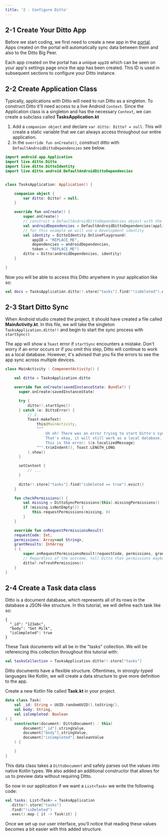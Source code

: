 ```yaml
---
title: '2 - Configure Ditto'
---
```


## 2-1 Create Your Ditto App

Before we start coding, we first need to create a new app in the [portal](https://portal.ditto.live). Apps created on the portal will automatically sync data between them and also to the Ditto Big Peer.

Each app created on the portal has a unique `appID` which can be seen on your app's settings page once the app has been created. This ID is used in subsequent sections to configure your Ditto instance.

## 2-2 Create Application Class

Typically, applications with Ditto will need to run Ditto as a singleton. To construct Ditto it'll need access to a live Android `Context`. Since the Application class is a singleton and has the necessary `Context`, we can create a subclass called __TasksApplication.kt__

1. Add a `companion object` and declare `var ditto: Ditto? = null`. This will create a static variable that we can always access throughout our entire application.
2. In the `override fun onCreate()`, construct ditto with `DefaultAndroidDittoDependencies` see below.


```kotlin title="TasksApplication.kt"
import android.app.Application
import live.ditto.Ditto
import live.ditto.DittoIdentity
import live.ditto.android.DefaultAndroidDittoDependencies


class TasksApplication: Application() {

    companion object {
        var ditto: Ditto? = null;
    }

    override fun onCreate() {
        super.onCreate()
        // construct a DefaultAndroidDittoDependencies object with the applicationContext
        val androidDependencies = DefaultAndroidDittoDependencies(applicationContext)
        // for this example we will use a Development identity
        val identity = DittoIdentity.OnlinePlayground(
            appID = "REPLACE_ME", 
            dependencies = androidDependencies, 
            token = "REPLACE_ME")
        ditto = Ditto(androidDependencies, identity)
    }

}
```

Now you will be able to access this Ditto anywhere in your application like so:

```kotlin
val docs = TasksApplication.ditto!!.store["tasks"].find("!isDeleted").exec()
```

## 2-3 Start Ditto Sync

When Android studio created the project, it should have created a file called __MainActivity.kt__. In this file, we will take the singleton `TasksApplication.ditto!!` and begin to start the sync process with `startSync()`

The app will show a `Toast` error if `startSync` encounters a mistake. Don't worry if an error occurs or if you omit this step, Ditto will continue to work as a local database. However, it's advised that you fix the errors to see the app sync across multiple devices.

```kotlin title="MainActivity" {5-18}
class MainActivity : ComponentActivity() {

    val ditto = TasksApplication.ditto

    override fun onCreate(savedInstanceState: Bundle?) {
      super.onCreate(savedInstanceState)

      try {
          ditto!!.startSync()
      } catch (e: DittoError) {
          // 2.
          Toast.makeText(
              this@MainActivity,
              """
                  Uh oh! There was an error trying to start Ditto's sync feature.
                  That's okay, it will still work as a local database.
                  This is the error: ${e.localizedMessage}
              """.trimIndent(), Toast.LENGTH_LONG
          ).show()
      }

      setContent {
          // ...
      }
      
      ditto!!.store["tasks"].find("isDeleted == true").evict()
    }

    fun checkPermissions() {
        val missing = DittoSyncPermissions(this).missingPermissions()
        if (missing.isNotEmpty()) {
            this.requestPermissions(missing, 0)
        }
    }

    override fun onRequestPermissionsResult(
    requestCode: Int,
    permissions: Array<out String>,
    grantResults: IntArray
    ) {
        super.onRequestPermissionsResult(requestCode, permissions, grantResults)
        // Regardless of the outcome, tell Ditto that permissions maybe changed
        ditto?.refreshPermissions()
    }
}
```


## 2-4 Create a Task data class

Ditto is a document database, which represents all of its rows in the database a JSON-like structure. In this tutorial, we will define each task like so:

```jsonc
{
  "_id": "123abc",
  "body": "Get Milk",
  "isCompleted": true
}
```

These Task documents will all be in the "tasks" collection. We will be referencing this collection throughout this tutorial with:

```kotlin
val tasksCollection = TasksApplication.ditto!!.store["tasks"]
```

Ditto documents have a flexible structure. Oftentimes, in strongly-typed languages like Kotlin, we will create a data structure to give more definition to the app.

Create a new Kotlin file called __Task.kt__ in your project.

```kotlin title="Task.kt"
data class Task(
    val _id: String = UUID.randomUUID().toString(),
    val body: String,
    val isCompleted: Boolean
) {
    constructor(document: DittoDocument) : this(
        document["_id"].stringValue,
        document["body"].stringValue,
        document["isCompleted"].booleanValue
    ) {

    }
}
```

This data class takes a `DittoDocument` and safely parses out the values into native Kotlin types. We also added an additional constructor that allows for us to preview data without requiring DItto.

So now in our application if we want a `List<Task>` we write the following code:

```kotlin
val tasks: List<Task> = TasksApplication
  .ditto!!.store["tasks"]
  .find("!isDeleted")
  .exec().map { it -> Task(it) }
```

Once we set up our user interface, you'll notice that reading these values becomes a bit easier with this added structure.
